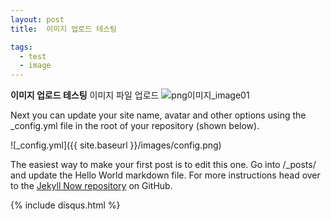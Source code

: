 ```yaml
---
layout: post
title:  이미지 업로드 테스팅

tags:
  - test
  - image
---
```


**이미지 업로드 테스팅**
이미지 파일 업로드
![png이미지_image01]({{site.baseurl}}/images/image01.png)



Next you can update your site name, avatar and other options using the _config.yml file in the root of your repository (shown below).

![_config.yml]({{ site.baseurl }}/images/config.png)

The easiest way to make your first post is to edit this one. Go into /_posts/ and update the Hello World markdown file. For more instructions head over to the [Jekyll Now repository](https://github.com/barryclark/jekyll-now) on GitHub.

{% include disqus.html %}